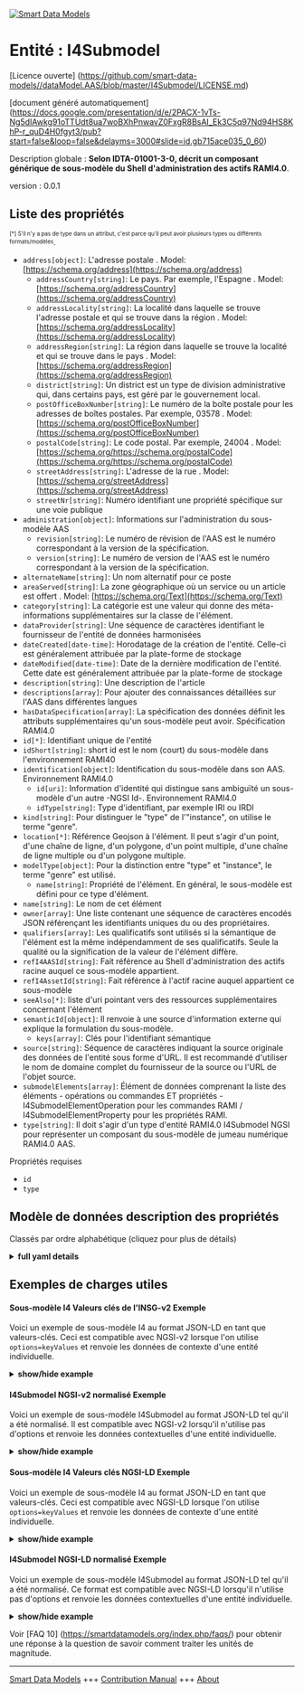 <!-- 10-Header -->  
[![Smart Data Models](https://smartdatamodels.org/wp-content/uploads/2022/01/SmartDataModels_logo.png "Logo")](https://smartdatamodels.org)  
Entité : I4Submodel  
===================<!-- /10-Header -->  
<!-- 15-License -->  
[Licence ouverte] (https://github.com/smart-data-models//dataModel.AAS/blob/master/I4Submodel/LICENSE.md)  
[document généré automatiquement] (https://docs.google.com/presentation/d/e/2PACX-1vTs-Ng5dIAwkg91oTTUdt8ua7woBXhPnwavZ0FxgR8BsAI_Ek3C5q97Nd94HS8KhP-r_quD4H0fgyt3/pub?start=false&loop=false&delayms=3000#slide=id.gb715ace035_0_60)  
<!-- /15-License -->  
<!-- 20-Description -->  
Description globale : **Selon IDTA-01001-3-0, décrit un composant générique de sous-modèle du Shell d'administration des actifs RAMI4.0**.  
version : 0.0.1  
<!-- /20-Description -->  
<!-- 30-PropertiesList -->  

## Liste des propriétés  

<sup><sub>[*] S'il n'y a pas de type dans un attribut, c'est parce qu'il peut avoir plusieurs types ou différents formats/modèles</sub></sup>.  
- `address[object]`: L'adresse postale  . Model: [https://schema.org/address](https://schema.org/address)	- `addressCountry[string]`: Le pays. Par exemple, l'Espagne  . Model: [https://schema.org/addressCountry](https://schema.org/addressCountry)  
	- `addressLocality[string]`: La localité dans laquelle se trouve l'adresse postale et qui se trouve dans la région  . Model: [https://schema.org/addressLocality](https://schema.org/addressLocality)  
	- `addressRegion[string]`: La région dans laquelle se trouve la localité et qui se trouve dans le pays  . Model: [https://schema.org/addressRegion](https://schema.org/addressRegion)  
	- `district[string]`: Un district est un type de division administrative qui, dans certains pays, est géré par le gouvernement local.    
	- `postOfficeBoxNumber[string]`: Le numéro de la boîte postale pour les adresses de boîtes postales. Par exemple, 03578  . Model: [https://schema.org/postOfficeBoxNumber](https://schema.org/postOfficeBoxNumber)  
	- `postalCode[string]`: Le code postal. Par exemple, 24004  . Model: [https://schema.org/https://schema.org/postalCode](https://schema.org/https://schema.org/postalCode)  
	- `streetAddress[string]`: L'adresse de la rue  . Model: [https://schema.org/streetAddress](https://schema.org/streetAddress)  
	- `streetNr[string]`: Numéro identifiant une propriété spécifique sur une voie publique    
- `administration[object]`: Informations sur l'administration du sous-modèle AAS  	- `revision[string]`: Le numéro de révision de l'AAS est le numéro correspondant à la version de la spécification.    
	- `version[string]`: Le numéro de version de l'AAS est le numéro correspondant à la version de la spécification.    
- `alternateName[string]`: Un nom alternatif pour ce poste  - `areaServed[string]`: La zone géographique où un service ou un article est offert  . Model: [https://schema.org/Text](https://schema.org/Text)- `category[string]`: La catégorie est une valeur qui donne des méta-informations supplémentaires sur la classe de l'élément.  - `dataProvider[string]`: Une séquence de caractères identifiant le fournisseur de l'entité de données harmonisées  - `dateCreated[date-time]`: Horodatage de la création de l'entité. Celle-ci est généralement attribuée par la plate-forme de stockage  - `dateModified[date-time]`: Date de la dernière modification de l'entité. Cette date est généralement attribuée par la plate-forme de stockage  - `description[string]`: Une description de l'article  - `descriptions[array]`: Pour ajouter des connaissances détaillées sur l'AAS dans différentes langues  - `hasDataSpecification[array]`: La spécification des données définit les attributs supplémentaires qu'un sous-modèle peut avoir. Spécification RAMI4.0  - `id[*]`: Identifiant unique de l'entité  - `idShort[string]`: short id est le nom (court) du sous-modèle dans l'environnement RAMI40  - `identification[object]`: Identification du sous-modèle dans son AAS. Environnement RAMI4.0  	- `id[uri]`: Information d'identité qui distingue sans ambiguïté un sous-modèle d'un autre -NGSI Id-. Environnement RAMI4.0    
	- `idType[string]`: Type d'identifiant, par exemple IRI ou IRDI    
- `kind[string]`: Pour distinguer le "type" de l'"instance", on utilise le terme "genre".  - `location[*]`: Référence Geojson à l'élément. Il peut s'agir d'un point, d'une chaîne de ligne, d'un polygone, d'un point multiple, d'une chaîne de ligne multiple ou d'un polygone multiple.  - `modelType[object]`: Pour la distinction entre "type" et "instance", le terme "genre" est utilisé.  	- `name[string]`: Propriété de l'élément. En général, le sous-modèle est défini pour ce type d'élément.    
- `name[string]`: Le nom de cet élément  - `owner[array]`: Une liste contenant une séquence de caractères encodés JSON référençant les identifiants uniques du ou des propriétaires.  - `qualifiers[array]`: Les qualificatifs sont utilisés si la sémantique de l'élément est la même indépendamment de ses qualificatifs. Seule la qualité ou la signification de la valeur de l'élément diffère.  - `refI4AASId[string]`: Fait référence au Shell d'administration des actifs racine auquel ce sous-modèle appartient.  - `refI4AssetId[string]`: Fait référence à l'actif racine auquel appartient ce sous-modèle  - `seeAlso[*]`: liste d'uri pointant vers des ressources supplémentaires concernant l'élément  - `semanticId[object]`: Il renvoie à une source d'information externe qui explique la formulation du sous-modèle.  	- `keys[array]`: Clés pour l'identifiant sémantique    
- `source[string]`: Séquence de caractères indiquant la source originale des données de l'entité sous forme d'URL. Il est recommandé d'utiliser le nom de domaine complet du fournisseur de la source ou l'URL de l'objet source.  - `submodelElements[array]`: Élément de données comprenant la liste des éléments - opérations ou commandes ET propriétés - I4SubmodelElementOperation pour les commandes RAMI / I4SubmodelElementProperty pour les propriétés RAMI.  - `type[string]`: Il doit s'agir d'un type d'entité RAMI4.0 I4Submodel NGSI pour représenter un composant du sous-modèle de jumeau numérique RAMI4.0 AAS.  <!-- /30-PropertiesList -->  
<!-- 35-RequiredProperties -->  
Propriétés requises  
- `id`  - `type`  <!-- /35-RequiredProperties -->  
<!-- 40-NotesYaml -->  
<!-- /40-NotesYaml -->  
<!-- 50-DataModelHeader -->  
## Modèle de données description des propriétés  
Classés par ordre alphabétique (cliquez pour plus de détails)  
<!-- /50-DataModelHeader -->  
<!-- 60-ModelYaml -->  
<details><summary><strong>full yaml details</strong></summary>    
```yaml  
I4Submodel:    
  description: 'Based on IDTA-01001-3-0, describes a generic submodel component of the RAMI4.0 Asset Administration Shell'    
  properties:    
    address:    
      description: The mailing address    
      properties:    
        addressCountry:    
          description: 'The country. For example, Spain'    
          type: string    
          x-ngsi:    
            model: https://schema.org/addressCountry    
            type: Property    
        addressLocality:    
          description: 'The locality in which the street address is, and which is in the region'    
          type: string    
          x-ngsi:    
            model: https://schema.org/addressLocality    
            type: Property    
        addressRegion:    
          description: 'The region in which the locality is, and which is in the country'    
          type: string    
          x-ngsi:    
            model: https://schema.org/addressRegion    
            type: Property    
        district:    
          description: 'A district is a type of administrative division that, in some countries, is managed by the local government'    
          type: string    
          x-ngsi:    
            type: Property    
        postOfficeBoxNumber:    
          description: 'The post office box number for PO box addresses. For example, 03578'    
          type: string    
          x-ngsi:    
            model: https://schema.org/postOfficeBoxNumber    
            type: Property    
        postalCode:    
          description: 'The postal code. For example, 24004'    
          type: string    
          x-ngsi:    
            model: https://schema.org/https://schema.org/postalCode    
            type: Property    
        streetAddress:    
          description: The street address    
          type: string    
          x-ngsi:    
            model: https://schema.org/streetAddress    
            type: Property    
        streetNr:    
          description: Number identifying a specific property on a public street    
          type: string    
          x-ngsi:    
            type: Property    
      type: object    
      x-ngsi:    
        model: https://schema.org/address    
        type: Property    
    administration:    
      description: AAS Submodel administration information    
      properties:    
        revision:    
          description: AAS Revision number is the number in line with release of specification    
          type: string    
          x-ngsi:    
            type: Property    
        version:    
          description: AAS Version number is the number in line with release of specification    
          type: string    
          x-ngsi:    
            type: Property    
      type: object    
      x-ngsi:    
        type: Property    
    alternateName:    
      description: An alternative name for this item    
      type: string    
      x-ngsi:    
        type: Property    
    areaServed:    
      description: The geographic area where a service or offered item is provided    
      type: string    
      x-ngsi:    
        model: https://schema.org/Text    
        type: Property    
    category:    
      description: The category is a value that gives further meta information w.r.t. to the class of the element    
      type: string    
      x-ngsi:    
        type: Property    
    dataProvider:    
      description: A sequence of characters identifying the provider of the harmonised data entity    
      type: string    
      x-ngsi:    
        type: Property    
    dateCreated:    
      description: Entity creation timestamp. This will usually be allocated by the storage platform    
      format: date-time    
      type: string    
      x-ngsi:    
        type: Property    
    dateModified:    
      description: Timestamp of the last modification of the entity. This will usually be allocated by the storage platform    
      format: date-time    
      type: string    
      x-ngsi:    
        type: Property    
    description:    
      description: A description of this item    
      type: string    
      x-ngsi:    
        type: Property    
    descriptions:    
      description: For adding detailed knowledge about the AAS in different languages    
      items:    
        properties:    
          language:    
            description: Substring identifying the language. Acronym according to ISO 639-1    
            type: string    
            x-ngsi:    
              type: Property    
          text:    
            description: The Description text is filled here    
            type: string    
            x-ngsi:    
              type: Property    
        type: object    
      type: array    
      x-ngsi:    
        type: Property    
    hasDataSpecification:    
      description: Data specification defines the additional attributes a Submodel may have. RAMI4.0 specification    
      items:    
        properties:    
          type:    
            description: 'Link, url or description of the specified data'    
            type: string    
            x-ngsi:    
              type: Property    
        type: object    
      type: array    
      x-ngsi:    
        type: Property    
    id:    
      anyOf:    
        - description: Identifier format of any NGSI entity    
          maxLength: 256    
          minLength: 1    
          pattern: ^[\w\-\.\{\}\$\+\*\[\]`|~^@!,:\\]+$    
          type: string    
          x-ngsi:    
            type: Property    
        - description: Identifier format of any NGSI entity    
          format: uri    
          type: string    
          x-ngsi:    
            type: Property    
      description: Unique identifier of the entity    
      x-ngsi:    
        type: Property    
    idShort:    
      description: short id is the (short) name of the Submodel within RAMI40 environment    
      type: string    
      x-ngsi:    
        type: Property    
    identification:    
      description: Identification of the Submodel within its AAS. RAMI4.0 environment    
      properties:    
        id:    
          description: 'Identity information that unambiguously distinguishes one Submodel from another one -NGSI Id-. RAMI4.0 environment '    
          format: uri    
          type: string    
          x-ngsi:    
            type: Property    
        idType:    
          description: 'Type of the Identifier, eg.IRI or IRDI'    
          type: string    
          x-ngsi:    
            type: Property    
      type: object    
      x-ngsi:    
        type: Property    
    kind:    
      description: 'For the distinction of ''type'' and ''instance'', the term ''kind'' is used'    
      type: string    
      x-ngsi:    
        type: Property    
    location:    
      description: 'Geojson reference to the item. It can be Point, LineString, Polygon, MultiPoint, MultiLineString or MultiPolygon'    
      oneOf:    
        - description: Geojson reference to the item. Point    
          properties:    
            bbox:    
              items:    
                type: number    
              minItems: 4    
              type: array    
            coordinates:    
              items:    
                type: number    
              minItems: 2    
              type: array    
            type:    
              enum:    
                - Point    
              type: string    
          required:    
            - type    
            - coordinates    
          title: GeoJSON Point    
          type: object    
          x-ngsi:    
            type: GeoProperty    
        - description: Geojson reference to the item. LineString    
          properties:    
            bbox:    
              items:    
                type: number    
              minItems: 4    
              type: array    
            coordinates:    
              items:    
                items:    
                  type: number    
                minItems: 2    
                type: array    
              minItems: 2    
              type: array    
            type:    
              enum:    
                - LineString    
              type: string    
          required:    
            - type    
            - coordinates    
          title: GeoJSON LineString    
          type: object    
          x-ngsi:    
            type: GeoProperty    
        - description: Geojson reference to the item. Polygon    
          properties:    
            bbox:    
              items:    
                type: number    
              minItems: 4    
              type: array    
            coordinates:    
              items:    
                items:    
                  items:    
                    type: number    
                  minItems: 2    
                  type: array    
                minItems: 4    
                type: array    
              type: array    
            type:    
              enum:    
                - Polygon    
              type: string    
          required:    
            - type    
            - coordinates    
          title: GeoJSON Polygon    
          type: object    
          x-ngsi:    
            type: GeoProperty    
        - description: Geojson reference to the item. MultiPoint    
          properties:    
            bbox:    
              items:    
                type: number    
              minItems: 4    
              type: array    
            coordinates:    
              items:    
                items:    
                  type: number    
                minItems: 2    
                type: array    
              type: array    
            type:    
              enum:    
                - MultiPoint    
              type: string    
          required:    
            - type    
            - coordinates    
          title: GeoJSON MultiPoint    
          type: object    
          x-ngsi:    
            type: GeoProperty    
        - description: Geojson reference to the item. MultiLineString    
          properties:    
            bbox:    
              items:    
                type: number    
              minItems: 4    
              type: array    
            coordinates:    
              items:    
                items:    
                  items:    
                    type: number    
                  minItems: 2    
                  type: array    
                minItems: 2    
                type: array    
              type: array    
            type:    
              enum:    
                - MultiLineString    
              type: string    
          required:    
            - type    
            - coordinates    
          title: GeoJSON MultiLineString    
          type: object    
          x-ngsi:    
            type: GeoProperty    
        - description: Geojson reference to the item. MultiLineString    
          properties:    
            bbox:    
              items:    
                type: number    
              minItems: 4    
              type: array    
            coordinates:    
              items:    
                items:    
                  items:    
                    items:    
                      type: number    
                    minItems: 2    
                    type: array    
                  minItems: 4    
                  type: array    
                type: array    
              type: array    
            type:    
              enum:    
                - MultiPolygon    
              type: string    
          required:    
            - type    
            - coordinates    
          title: GeoJSON MultiPolygon    
          type: object    
          x-ngsi:    
            type: GeoProperty    
      x-ngsi:    
        type: GeoProperty    
    modelType:    
      description: 'For the distinction of ''type'' and ''instance'', the term ''kind'' is used.'    
      properties:    
        name:    
          description: Property of the item. Usually Submodel is set for this type.    
          type: string    
          x-ngsi:    
            type: Property    
      type: object    
      x-ngsi:    
        type: Property    
    name:    
      description: The name of this item    
      type: string    
      x-ngsi:    
        type: Property    
    owner:    
      description: A List containing a JSON encoded sequence of characters referencing the unique Ids of the owner(s)    
      items:    
        anyOf:    
          - description: Identifier format of any NGSI entity    
            maxLength: 256    
            minLength: 1    
            pattern: ^[\w\-\.\{\}\$\+\*\[\]`|~^@!,:\\]+$    
            type: string    
            x-ngsi:    
              type: Property    
          - description: Identifier format of any NGSI entity    
            format: uri    
            type: string    
            x-ngsi:    
              type: Property    
        description: Unique identifier of the entity    
        x-ngsi:    
          type: Property    
      type: array    
      x-ngsi:    
        type: Property    
    qualifiers:    
      description: Qualifiers are used if the semantics of the element is the same independent of its qualifiers. It is only the quality or the meaning of the value for the element that differs    
      items:    
        properties:    
          type:    
            description: 'Link, url or description of the qualifier'    
            type: string    
            x-ngsi:    
              type: Property    
        type: object    
      type: array    
      x-ngsi:    
        type: Property    
    refI4AASId:    
      description: References the root Asset Administration Shell which this Submodel belongs to    
      type: string    
      x-ngsi:    
        type: Relationship    
    refI4AssetId:    
      description: References the root Asset which this Submodel belongs to    
      type: string    
      x-ngsi:    
        type: Relationship    
    seeAlso:    
      description: list of uri pointing to additional resources about the item    
      oneOf:    
        - items:    
            format: uri    
            type: string    
          minItems: 1    
          type: array    
        - format: uri    
          type: string    
      x-ngsi:    
        type: Property    
    semanticId:    
      description: 'It refer to an external information source, which explains the formulation of the submodel'    
      properties:    
        keys:    
          description: Keys for the Semantic ID    
          items:    
            description: Every Semantic ID element    
            type: string    
            x-ngsi:    
              type: Property    
          type: array    
          x-ngsi:    
            type: Property    
      type: object    
      x-ngsi:    
        type: Property    
    source:    
      description: 'A sequence of characters giving the original source of the entity data as a URL. Recommended to be the fully qualified domain name of the source provider, or the URL to the source object'    
      type: string    
      x-ngsi:    
        type: Property    
    submodelElements:    
      description: Data element which includes the list of Elements -Operations or Commands AND Properties- I4SubmodelElementOperation for RAMI commands / I4SubmodelElementProperty for RAMI Properties    
      items:    
        description: Link to the RAMI40 element -I4SubmodelElementOperation or I4SubmodelElementProperty- that maps the Command/Property of the RAMI Submodel    
        properties:    
          category:    
            description: The category is a value that gives further meta information w.r.t. to the class of the element    
            type: string    
            x-ngsi:    
              type: Property    
          idShort:    
            description: short id is the (short) name of the Submodel within RAMI40 environment    
            type: string    
            x-ngsi:    
              type: Property    
          modelType:    
            properties:    
              name:    
                description: Property of the item. Name of the model type    
                type: string    
                x-ngsi:    
                  type: Property    
            type: object    
          refI4SubmodelElement:    
            description: Link to the NGSI entity -I4SubmodelElementOperation or I4SubmodelElementProperty- that maps the Command/Property of the Submodel    
            type: string    
            x-ngsi:    
              type: Property    
        type: object    
        x-ngsi:    
          type: Property    
      type: array    
      x-ngsi:    
        type: Property    
    type:    
      description: It has to be RAMI4.0 I4Submodel NGSI Entity type to represent a RAMI4.0 AAS Digital Twin Submodel component    
      enum:    
        - I4Submodel    
      type: string    
      x-ngsi:    
        type: Property    
  required:    
    - id    
    - type    
  type: object    
  x-derived-from: https://industrialdigitaltwin.org/en/wp-content/uploads/sites/2/2023/04/IDTA-01001-3-0_SpecificationAssetAdministrationShell_Part1_Metamodel.pdf    
  x-disclaimer: 'Redistribution and use in source and binary forms, with or without modification, are permitted  provided that the license conditions are met. Copyleft (c) 2024 Contributors to Smart Data Models Program'    
  x-license-url: https://github.com/smart-data-models/dataModel.AAS/blob/master/I4Submodel/LICENSE.md    
  x-model-schema: https://smart-data-models.github.io/dataModel.AAS/I4Submodel/schema.json    
  x-model-tags: Corosect    
  x-version: 0.0.1    
```  
</details>    
<!-- /60-ModelYaml -->  
<!-- 70-MiddleNotes -->  
<!-- /70-MiddleNotes -->  
<!-- 80-Examples -->  
## Exemples de charges utiles  
#### Sous-modèle I4 Valeurs clés de l'INSG-v2 Exemple  
Voici un exemple de sous-modèle I4 au format JSON-LD en tant que valeurs-clés. Ceci est compatible avec NGSI-v2 lorsque l'on utilise `options=keyValues` et renvoie les données de contexte d'une entité individuelle.  
<details><summary><strong>show/hide example</strong></summary>    
```json  
{  
  "id": "urn:ngsi-v2:RAMI40:I4Submodel:TechnicalData:AASMRobotVI",  
  "type": "I4Submodel",  
  "administration": {  
    "version": "1.0",  
    "revision": ""  
  },  
  "category": "CONSTANT",  
  "descriptions": [  
    {  
      "language": "en",  
      "text": "Contains technical data related to ICrate"  
    }  
  ],  
  "hasDataSpecification": [],  
  "idShort": "TechnicalData",  
  "identification": {  
    "idType": "IRI",  
    "id": "urn:ngsi-v2:RAMI40:I4Submodel:TechnicalData:AASMRobotVI"  
  },  
  "kind": "Instance",  
  "modelType": {  
    "name": "Submodel"  
  },  
  "qualifiers": [],  
  "refI4AASId": "urn:ngsi-v2:RAMI40:I4AAS:MRobotVI:AASMRobotVI",  
  "refI4AssetId": "urn:ngsi-v2:RAMI40:I4Asset:MRobotVI:AASMRobotVI",  
  "semanticId": {  
    "keys": []  
  },  
  "submodelElements": [  
    {  
      "refI4SubmodelElement": "urn:ngsi-v2:RAMI40:I4SubmodelElementProperty:TechnicalData:MRobotTaskConfigured:AASMRobotVI",  
      "idShort": "MRobotTaskConfigured",  
      "category": "PARAMETER",  
      "modelType": {  
        "name": "Property"  
      }  
    },  
    {  
      "refI4SubmodelElement": "urn:ngsi-v2:RAMI40:I4SubmodelElementProperty:TechnicalData:MRobotMovementStatusConfigured:AASMRobotVI",  
      "idShort": "MRobotMovementStatusConfigured",  
      "category": "PARAMETER",  
      "modelType": {  
        "name": "Property"  
      }  
    },  
    {  
      "refI4SubmodelElement": "urn:ngsi-v2:RAMI40:I4SubmodelElementProperty:TechnicalData:StatusConfigured:AASMRobotVI",  
      "idShort": "StatusConfigured",  
      "category": "PARAMETER",  
      "modelType": {  
        "name": "Property"  
      }  
    },  
    {  
      "refI4SubmodelElement": "urn:ngsi-v2:RAMI40:I4SubmodelElementProperty:TechnicalData:TaskStatusConfigured:AASMRobotVI",  
      "idShort": "TaskStatusConfigured",  
      "category": "PARAMETER",  
      "modelType": {  
        "name": "Property"  
      }  
    },  
    {  
      "refI4SubmodelElement": "urn:ngsi-v2:RAMI40:I4SubmodelElementProperty:TechnicalData:VIConfiguredInspectionType:AASMRobotVI",  
      "idShort": "VIConfiguredInspectionType",  
      "category": "PARAMETER",  
      "modelType": {  
        "name": "Property"  
      }  
    },  
    {  
      "refI4SubmodelElement": "urn:ngsi-v2:RAMI40:I4SubmodelElementProperty:TechnicalData:VIConfiguredFarmType:AASMRobotVI",  
      "idShort": "VIConfiguredFarmType",  
      "category": "PARAMETER",  
      "modelType": {  
        "name": "Property"  
      }  
    },  
    {  
      "refI4SubmodelElement": "urn:ngsi-v2:RAMI40:I4SubmodelElementProperty:TechnicalData:VIConfiguredDOL:AASMRobotVI",  
      "idShort": "VIConfiguredDOL",  
      "category": "PARAMETER",  
      "modelType": {  
        "name": "Property"  
      }  
    }  
  ]  
}  
```  
</details>  
#### I4Submodel NGSI-v2 normalisé Exemple  
Voici un exemple de sous-modèle I4Submodel au format JSON-LD tel qu'il a été normalisé. Il est compatible avec NGSI-v2 lorsqu'il n'utilise pas d'options et renvoie les données contextuelles d'une entité individuelle.  
<details><summary><strong>show/hide example</strong></summary>    
```json  
{  
  "id": "urn:ngsi-v2:RAMI40:I4Submodel:TechnicalData:AASMRobotVI",  
  "type": "I4Submodel",  
  "administration": {  
    "type": "StructuredValue",  
    "value": {  
      "version": "1.0",  
      "revision": ""  
    }  
  },  
  "category": {  
    "type": "Text",  
    "value": "CONSTANT"  
  },  
  "descriptions": {  
    "type": "StructuredValue",  
    "value": [  
      {  
        "language": "en",  
        "text": "Contains technical data related to ICrate"  
      }  
    ]  
  },  
  "hasDataSpecification": {  
    "type": "StructuredValue",  
    "value": []  
  },  
  "idShort": {  
    "type": "Text",  
    "value": "TechnicalData"  
  },  
  "identification": {  
    "type": "StructuredValue",  
    "value": {  
      "idType": "IRI",  
      "id": "urn:ngsi-v2:RAMI40:I4Submodel:TechnicalData:AASMRobotVI"  
    }  
  },  
  "kind": {  
    "type": "Text",  
    "value": "Instance"  
  },  
  "modelType": {  
    "type": "StructuredValue",  
    "value": {  
      "name": "Submodel"  
    }  
  },  
  "qualifiers": {  
    "type": "StructuredValue",  
    "value": []  
  },  
  "refI4AASId": {  
    "type": "Text",  
    "value": "urn:ngsi-v2:RAMI40:I4AAS:MRobotVI:AASMRobotVI"  
  },  
  "refI4AssetId": {  
    "type": "Text",  
    "value": "urn:ngsi-v2:RAMI40:I4Asset:MRobotVI:AASMRobotVI"  
  },  
  "semanticId": {  
    "type": "StructuredValue",  
    "value": {  
      "keys": []  
    }  
  },  
  "submodelElements": {  
    "type": "StructuredValue",  
    "value": [  
      {  
        "refI4SubmodelElement": "urn:ngsi-v2:RAMI40:I4SubmodelElementProperty:TechnicalData:MRobotTaskConfigured:AASMRobotVI",  
        "idShort": "MRobotTaskConfigured",  
        "category": "PARAMETER",  
        "modelType": {  
          "name": "Property"  
        }  
      },  
      {  
        "refI4SubmodelElement": "urn:ngsi-v2:RAMI40:I4SubmodelElementProperty:TechnicalData:MRobotMovementStatusConfigured:AASMRobotVI",  
        "idShort": "MRobotMovementStatusConfigured",  
        "category": "PARAMETER",  
        "modelType": {  
          "name": "Property"  
        }  
      },  
      {  
        "refI4SubmodelElement": "urn:ngsi-v2:RAMI40:I4SubmodelElementProperty:TechnicalData:StatusConfigured:AASMRobotVI",  
        "idShort": "StatusConfigured",  
        "category": "PARAMETER",  
        "modelType": {  
          "name": "Property"  
        }  
      },  
      {  
        "refI4SubmodelElement": "urn:ngsi-v2:RAMI40:I4SubmodelElementProperty:TechnicalData:TaskStatusConfigured:AASMRobotVI",  
        "idShort": "TaskStatusConfigured",  
        "category": "PARAMETER",  
        "modelType": {  
          "name": "Property"  
        }  
      },  
      {  
        "refI4SubmodelElement": "urn:ngsi-v2:RAMI40:I4SubmodelElementProperty:TechnicalData:VIConfiguredInspectionType:AASMRobotVI",  
        "idShort": "VIConfiguredInspectionType",  
        "category": "PARAMETER",  
        "modelType": {  
          "name": "Property"  
        }  
      },  
      {  
        "refI4SubmodelElement": "urn:ngsi-v2:RAMI40:I4SubmodelElementProperty:TechnicalData:VIConfiguredFarmType:AASMRobotVI",  
        "idShort": "VIConfiguredFarmType",  
        "category": "PARAMETER",  
        "modelType": {  
          "name": "Property"  
        }  
      },  
      {  
        "refI4SubmodelElement": "urn:ngsi-v2:RAMI40:I4SubmodelElementProperty:TechnicalData:VIConfiguredDOL:AASMRobotVI",  
        "idShort": "VIConfiguredDOL",  
        "category": "PARAMETER",  
        "modelType": {  
          "name": "Property"  
        }  
      }  
    ]  
  }  
}  
```  
</details>  
#### Sous-modèle I4 Valeurs clés NGSI-LD Exemple  
Voici un exemple de sous-modèle I4 au format JSON-LD en tant que valeurs-clés. Ceci est compatible avec NGSI-LD lorsque l'on utilise `options=keyValues` et renvoie les données de contexte d'une entité individuelle.  
<details><summary><strong>show/hide example</strong></summary>    
```json  
{  
  "id": "urn:ngsi-v2:RAMI40:I4Submodel:TechnicalData:AASMRobotVI",  
  "type": "I4Submodel",  
  "administration": {  
    "version": "1.0",  
    "revision": ""  
  },  
  "category": "CONSTANT",  
  "descriptions": [  
    {  
      "language": "en",  
      "text": "Contains technical data related to ICrate"  
    }  
  ],  
  "hasDataSpecification": [],  
  "idShort": "TechnicalData",  
  "identification": {  
    "idType": "IRI",  
    "id": "urn:ngsi-v2:RAMI40:I4Submodel:TechnicalData:AASMRobotVI"  
  },  
  "kind": "Instance",  
  "modelType": {  
    "name": "Submodel"  
  },  
  "qualifiers": [],  
  "refI4AASId": "urn:ngsi-v2:RAMI40:I4AAS:MRobotVI:AASMRobotVI",  
  "refI4AssetId": "urn:ngsi-v2:RAMI40:I4Asset:MRobotVI:AASMRobotVI",  
  "semanticId": {  
    "keys": []  
  },  
  "submodelElements": [  
    {  
      "refI4SubmodelElement": "urn:ngsi-v2:RAMI40:I4SubmodelElementProperty:TechnicalData:MRobotTaskConfigured:AASMRobotVI",  
      "idShort": "MRobotTaskConfigured",  
      "category": "PARAMETER",  
      "modelType": {  
        "name": "Property"  
      }  
    },  
    {  
      "refI4SubmodelElement": "urn:ngsi-v2:RAMI40:I4SubmodelElementProperty:TechnicalData:MRobotMovementStatusConfigured:AASMRobotVI",  
      "idShort": "MRobotMovementStatusConfigured",  
      "category": "PARAMETER",  
      "modelType": {  
        "name": "Property"  
      }  
    },  
    {  
      "refI4SubmodelElement": "urn:ngsi-v2:RAMI40:I4SubmodelElementProperty:TechnicalData:StatusConfigured:AASMRobotVI",  
      "idShort": "StatusConfigured",  
      "category": "PARAMETER",  
      "modelType": {  
        "name": "Property"  
      }  
    },  
    {  
      "refI4SubmodelElement": "urn:ngsi-v2:RAMI40:I4SubmodelElementProperty:TechnicalData:TaskStatusConfigured:AASMRobotVI",  
      "idShort": "TaskStatusConfigured",  
      "category": "PARAMETER",  
      "modelType": {  
        "name": "Property"  
      }  
    },  
    {  
      "refI4SubmodelElement": "urn:ngsi-v2:RAMI40:I4SubmodelElementProperty:TechnicalData:VIConfiguredInspectionType:AASMRobotVI",  
      "idShort": "VIConfiguredInspectionType",  
      "category": "PARAMETER",  
      "modelType": {  
        "name": "Property"  
      }  
    },  
    {  
      "refI4SubmodelElement": "urn:ngsi-v2:RAMI40:I4SubmodelElementProperty:TechnicalData:VIConfiguredFarmType:AASMRobotVI",  
      "idShort": "VIConfiguredFarmType",  
      "category": "PARAMETER",  
      "modelType": {  
        "name": "Property"  
      }  
    },  
    {  
      "refI4SubmodelElement": "urn:ngsi-v2:RAMI40:I4SubmodelElementProperty:TechnicalData:VIConfiguredDOL:AASMRobotVI",  
      "idShort": "VIConfiguredDOL",  
      "category": "PARAMETER",  
      "modelType": {  
        "name": "Property"  
      }  
    }  
  ],  
  "@context": [  
    "https://raw.githubusercontent.com/smart-data-models/dataModel.AAS/master/context.jsonld"  
  ]  
}  
```  
</details>  
#### I4Submodel NGSI-LD normalisé Exemple  
Voici un exemple de sous-modèle I4Submodel au format JSON-LD tel qu'il a été normalisé. Ce format est compatible avec NGSI-LD lorsqu'il n'utilise pas d'options et renvoie les données contextuelles d'une entité individuelle.  
<details><summary><strong>show/hide example</strong></summary>    
```json  
{  
  "id": "urn:ngsi-v2:RAMI40:I4Submodel:TechnicalData:AASMRobotVI",  
  "type": "I4Submodel",  
  "administration": {  
    "type": "Property",  
    "value": {  
      "version": "1.0",  
      "revision": ""  
    }  
  },  
  "category": {  
    "type": "Property",  
    "value": "CONSTANT"  
  },  
  "descriptions": {  
    "type": "Property",  
    "value": [  
      {  
        "language": "en",  
        "text": "Contains technical data related to ICrate"  
      }  
    ]  
  },  
  "hasDataSpecification": {  
    "type": "Property",  
    "value": []  
  },  
  "idShort": {  
    "type": "Property",  
    "value": "TechnicalData"  
  },  
  "identification": {  
    "type": "Property",  
    "value": {  
      "idType": "IRI",  
      "id": "urn:ngsi-v2:RAMI40:I4Submodel:TechnicalData:AASMRobotVI"  
    }  
  },  
  "kind": {  
    "type": "Property",  
    "value": "Instance"  
  },  
  "modelType": {  
    "type": "Property",  
    "value": {  
      "name": "Submodel"  
    }  
  },  
  "qualifiers": {  
    "type": "Property",  
    "value": []  
  },  
  "refI4AASId": {  
    "type": "Property",  
    "value": "urn:ngsi-v2:RAMI40:I4AAS:MRobotVI:AASMRobotVI"  
  },  
  "refI4AssetId": {  
    "type": "Property",  
    "value": "urn:ngsi-v2:RAMI40:I4Asset:MRobotVI:AASMRobotVI"  
  },  
  "semanticId": {  
    "type": "Property",  
    "value": {  
      "keys": []  
    }  
  },  
  "submodelElements": {  
    "type": "Property",  
    "value": [  
      {  
        "refI4SubmodelElement": "urn:ngsi-v2:RAMI40:I4SubmodelElementProperty:TechnicalData:MRobotTaskConfigured:AASMRobotVI",  
        "idShort": "MRobotTaskConfigured",  
        "category": "PARAMETER",  
        "modelType": {  
          "name": "Property"  
        }  
      },  
      {  
        "refI4SubmodelElement": "urn:ngsi-v2:RAMI40:I4SubmodelElementProperty:TechnicalData:MRobotMovementStatusConfigured:AASMRobotVI",  
        "idShort": "MRobotMovementStatusConfigured",  
        "category": "PARAMETER",  
        "modelType": {  
          "name": "Property"  
        }  
      },  
      {  
        "refI4SubmodelElement": "urn:ngsi-v2:RAMI40:I4SubmodelElementProperty:TechnicalData:StatusConfigured:AASMRobotVI",  
        "idShort": "StatusConfigured",  
        "category": "PARAMETER",  
        "modelType": {  
          "name": "Property"  
        }  
      },  
      {  
        "refI4SubmodelElement": "urn:ngsi-v2:RAMI40:I4SubmodelElementProperty:TechnicalData:TaskStatusConfigured:AASMRobotVI",  
        "idShort": "TaskStatusConfigured",  
        "category": "PARAMETER",  
        "modelType": {  
          "name": "Property"  
        }  
      },  
      {  
        "refI4SubmodelElement": "urn:ngsi-v2:RAMI40:I4SubmodelElementProperty:TechnicalData:VIConfiguredInspectionType:AASMRobotVI",  
        "idShort": "VIConfiguredInspectionType",  
        "category": "PARAMETER",  
        "modelType": {  
          "name": "Property"  
        }  
      },  
      {  
        "refI4SubmodelElement": "urn:ngsi-v2:RAMI40:I4SubmodelElementProperty:TechnicalData:VIConfiguredFarmType:AASMRobotVI",  
        "idShort": "VIConfiguredFarmType",  
        "category": "PARAMETER",  
        "modelType": {  
          "name": "Property"  
        }  
      },  
      {  
        "refI4SubmodelElement": "urn:ngsi-v2:RAMI40:I4SubmodelElementProperty:TechnicalData:VIConfiguredDOL:AASMRobotVI",  
        "idShort": "VIConfiguredDOL",  
        "category": "PARAMETER",  
        "modelType": {  
          "name": "Property"  
        }  
      }  
    ]  
  },  
  "@context": [  
    "https://raw.githubusercontent.com/smart-data-models/dataModel.AAS/master/context.jsonld"  
  ]  
}  
```  
</details><!-- /80-Examples -->  
<!-- 90-FooterNotes -->  
<!-- /90-FooterNotes -->  
<!-- 95-Units -->  
Voir [FAQ 10] (https://smartdatamodels.org/index.php/faqs/) pour obtenir une réponse à la question de savoir comment traiter les unités de magnitude.  
<!-- /95-Units -->  
<!-- 97-LastFooter -->  
---  
[Smart Data Models](https://smartdatamodels.org) +++ [Contribution Manual](https://bit.ly/contribution_manual) +++ [About](https://bit.ly/Introduction_SDM)<!-- /97-LastFooter -->  
